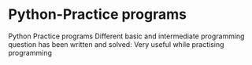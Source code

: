 # Python-Practice programs
Python Practice programs
Different basic and intermediate programming question has been written and solved: Very useful while practising programming
